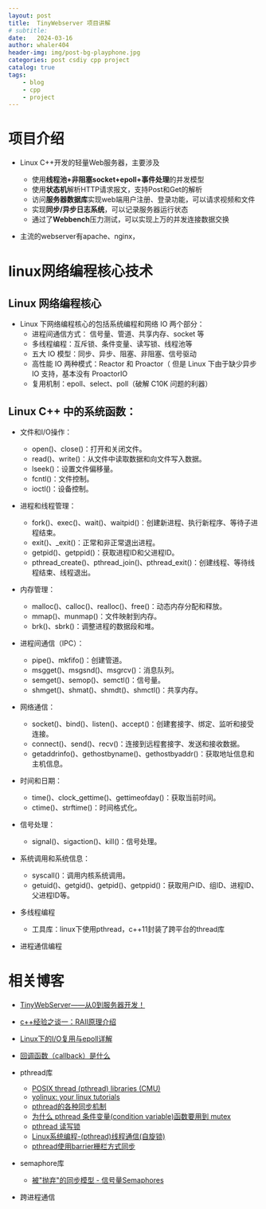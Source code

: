 ```yaml
---
layout: post
title:  TinyWebserver 项目讲解
# subtitle: 
date:   2024-03-16
author: whaler404
header-img: img/post-bg-playphone.jpg
categories: post csdiy cpp project
catalog: true
tags:
    - blog
    - cpp
    - project
---
```


# 项目介绍

- Linux C++开发的轻量Web服务器，主要涉及
  - 使用**线程池+非阻塞socket+epoll+事件处理**的并发模型
  - 使用**状态机**解析HTTP请求报文，支持Post和Get的解析
  - 访问**服务器数据库**实现web端用户注册、登录功能，可以请求视频和文件
  - 实现**同步/异步日志系统**，可以记录服务器运行状态
  - 通过了**Webbench**压力测试，可以实现上万的并发连接数据交换

- 主流的webserver有apache、nginx，

# linux网络编程核心技术

## Linux 网络编程核心
- Linux 下网络编程核心的包括系统编程和网络 IO 两个部分：
    - 进程间通信方式： 信号量、管道、共享内存、socket 等
    - 多线程编程：互斥锁、条件变量、读写锁、线程池等
    - 五大 IO 模型：同步、异步、阻塞、非阻塞、信号驱动
    - 高性能 IO 两种模式：Reactor 和 Proactor（ 但是 Linux 下由于缺少异步 IO 支持，基本没有 ProactorIO 
    - 复用机制：epoll、select、poll（破解 C10K 问题的利器）

## Linux C++ 中的系统函数：
- 文件和I/O操作：
    - open()、close()：打开和关闭文件。
    - read()、write()：从文件中读取数据和向文件写入数据。
    - lseek()：设置文件偏移量。
    - fcntl()：文件控制。
    - ioctl()：设备控制。
- 进程和线程管理：
    - fork()、exec()、wait()、waitpid()：创建新进程、执行新程序、等待子进程结束。
    - exit()、_exit()：正常和非正常退出进程。
    - getpid()、getppid()：获取进程ID和父进程ID。
    - pthread_create()、pthread_join()、pthread_exit()：创建线程、等待线程结束、线程退出。
- 内存管理：
    - malloc()、calloc()、realloc()、free()：动态内存分配和释放。
    - mmap()、munmap()：文件映射到内存。
    - brk()、sbrk()：调整进程的数据段和堆。
- 进程间通信（IPC）：
    - pipe()、mkfifo()：创建管道。
    - msgget()、msgsnd()、msgrcv()：消息队列。
    - semget()、semop()、semctl()：信号量。
    - shmget()、shmat()、shmdt()、shmctl()：共享内存。
- 网络通信：
    - socket()、bind()、listen()、accept()：创建套接字、绑定、监听和接受连接。
    - connect()、send()、recv()：连接到远程套接字、发送和接收数据。
    - getaddrinfo()、gethostbyname()、gethostbyaddr()：获取地址信息和主机信息。
- 时间和日期：
    - time()、clock_gettime()、gettimeofday()：获取当前时间。
    - ctime()、strftime()：时间格式化。
- 信号处理：
    - signal()、sigaction()、kill()：信号处理。
- 系统调用和系统信息：
    - syscall()：调用内核系统调用。
    - getuid()、getgid()、getpid()、getppid()：获取用户ID、组ID、进程ID、父进程ID等。

- 多线程编程
    - 工具库：linux下使用pthread，c++11封装了跨平台的thread库

- 进程通信编程
# 相关博客

- [TinyWebServer——从0到服务器开发！](https://zhuanlan.zhihu.com/p/364044293)
- [c++经验之谈一：RAII原理介绍](https://zhuanlan.zhihu.com/p/34660259)
- [Linux下的I/O复用与epoll详解](https://www.cnblogs.com/lojunren/p/3856290.html)
- [回调函数（callback）是什么](https://www.zhihu.com/question/19801131)

- pthread库
    - [POSIX thread (pthread) libraries (CMU)](https://www.cs.cmu.edu/afs/cs/academic/class/15492-f07/www/pthreads.html)
    - [yolinux: your linux tutorials](http://www.yolinux.com/TUTORIALS/)
    - [pthread的各种同步机制](https://casatwy.com/pthreadde-ge-chong-tong-bu-ji-zhi.html)
    - [为什么 pthread 条件变量(condition variable)函数要用到 mutex ](https://feng-qi.github.io/2017/05/08/Why-do-pthreads-condition-variable-functions-require-a-mutex/)
    - [pthread 读写锁](https://www.cnblogs.com/sinkinben/p/14272921.html)
    - [Linux系统编程-(pthread)线程通信(自旋锁)](https://cloud.tencent.com/developer/article/1944273)
    - [pthread使用barrier栅栏方式同步](https://langzi989.github.io/2018/07/05/pthread%E4%BD%BF%E7%94%A8barrier%E6%A0%85%E6%A0%8F%E6%96%B9%E5%BC%8F%E5%90%8C%E6%AD%A5/)
    
- semaphore库
    - [被"抛弃"的同步模型 - 信号量Semaphores](https://dengzuoheng.github.io/cpp-concurency-pattern-3-semaphore)

- 跨进程通信
